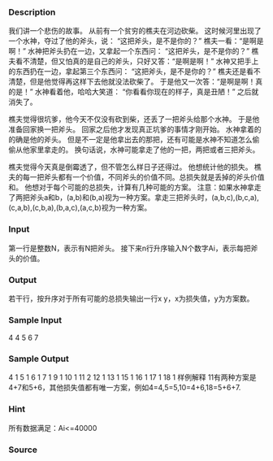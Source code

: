 
### Description
我们讲一个悲伤的故事。
从前有一个贫穷的樵夫在河边砍柴。
这时候河里出现了一个水神，夺过了他的斧头，说：
“这把斧头，是不是你的？”
樵夫一看：“是啊是啊！”
水神把斧头扔在一边，又拿起一个东西问：
“这把斧头，是不是你的？”
樵夫看不清楚，但又怕真的是自己的斧头，只好又答：“是啊是啊！”
水神又把手上的东西扔在一边，拿起第三个东西问：
“这把斧头，是不是你的？”
樵夫还是看不清楚，但是他觉得再这样下去他就没法砍柴了。
于是他又一次答：“是啊是啊！真的是！”
水神看着他，哈哈大笑道：
“你看看你现在的样子，真是丑陋！”
之后就消失了。

樵夫觉得很坑爹，他今天不仅没有砍到柴，还丢了一把斧头给那个水神。
于是他准备回家换一把斧头。
回家之后他才发现真正坑爹的事情才刚开始。
水神拿着的的确是他的斧头。
但是不一定是他拿出去的那把，还有可能是水神不知道怎么偷偷从他家里拿走的。
换句话说，水神可能拿走了他的一把，两把或者三把斧头。

樵夫觉得今天真是倒霉透了，但不管怎么样日子还得过。
他想统计他的损失。
樵夫的每一把斧头都有一个价值，不同斧头的价值不同。总损失就是丢掉的斧头价值和。
他想对于每个可能的总损失，计算有几种可能的方案。
注意：如果水神拿走了两把斧头a和b，(a,b)和(b,a)视为一种方案。拿走三把斧头时，(a,b,c),(b,c,a),(c,a,b),(c,b,a),(b,a,c),(a,c,b)视为一种方案。


### Input

第一行是整数N，表示有N把斧头。
接下来n行升序输入N个数字Ai，表示每把斧头的价值。



### Output
若干行，按升序对于所有可能的总损失输出一行x y，x为损失值，y为方案数。


### Sample Input
4
4
5
6
7

### Sample Output
4 1
5 1
6 1
7 1
9 1
10 1
11 2
12 1
13 1
15 1
16 1
17 1
18 1
样例解释
11有两种方案是4+7和5+6，其他损失值都有唯一方案，例如4=4,5=5,10=4+6,18=5+6+7.
### Hint
所有数据满足：Ai<=40000

### Source
